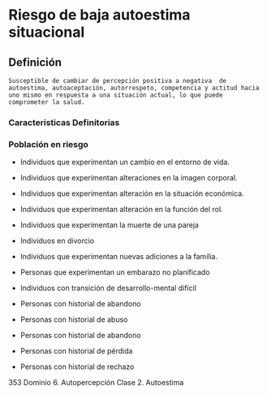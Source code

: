 # Riesgo de baja autoestima situacional
## Definición
	Susceptible de cambiar de percepción positiva a negativa  de autoestima, autoaceptación, autorrespeto, competencia y actitud hacia uno mismo en respuesta a una situación actual, lo que puede comprometer la salud.

### Caracteristicas Definitorias


### Población en riesgo
- Individuos que experimentan un 
cambio en el entorno de vida.   
- Individuos que experimentan 
alteraciones en la imagen 
corporal.   
- Individuos que experimentan 
alteración en la situación 
económica.   
- Individuos que experimentan 
alteración en la función del rol.   
- Individuos que experimentan la 
muerte de una pareja   
- Individuos en divorcio   
- Individuos que experimentan 
nuevas adiciones a la familia.   
 
- Personas que 
experimentan un 
embarazo no 
planificado   
- Individuos con transición de 
desarrollo-mental difícil   
- Personas con historial de 
abandono   
- Personas con historial de abuso   
- Personas con historial de 
abandono   
- Personas con historial de pérdida   
- Personas con historial de 
rechazo  
 
 
 
 
 
353 
Dominio 6. Autopercepción  Clase 2. Autoestima

